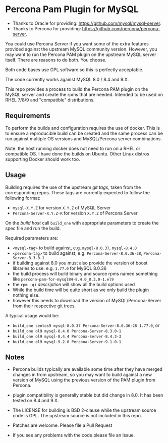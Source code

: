 # Percona Pam Plugin for MySQL

- Thanks to Oracle for providing: https://github.com/mysql/mysql-server.
- Thanks to Percona for providing: https://github.com/percona/percona-server.

You could use Percona Server if you want some of the extra features
provided against the upstream MySQL community version.  However, you may
want to run the Percona PAM plugin on the upstream MySQL server itself.
There are reasons to do both. You choose.

Both code bases use GPL software so this is perfectly acceptable.

The code currently works against MySQL 8.0 / 8.4 and 9.X.

This repo provides a process to build the Percona PAM plugin on the
MySQL server and create the rpms that are needed.  Intended to be used
on RHEL 7/8/9 and "compatible" distributions.

## Requirements

To perform the builds and configuration requires the use of docker.  This
is to ensure a reproducible build can be created and the same process can
be run against multiple OS versions and MySQL/Percona server combinations.

Note: the host running docker does not need to run on a RHEL or compatible
OS.  I have done the builds on Ubuntu.  Other Linux distros supporting
Docker should work too.

## Usage

Building requires the use of the upstream *git tags*, taken from the
corresponding repos.  These tags are currently expected to follow the
following format:
- `mysql-X.Y.Z` for version `X.Y.Z` of MySQL Server
- `Percona-Server-X.Y.Z-R` for version `X.Y.Z` of Percona Server

On the *build host* call `build_one` with appropriate parameters to
create the spec file and run the build.

Required parameters are:
- `<mysql-tag>` to build against, e.g. `mysql-8.0.37`, `mysql-8.4.0`
- `<percona-tag>` to build against, e.g. `Percona-Server-8.0.36-28`, `Percona-Server-8.3.0-1`
- if building against 8.0 you must also provide the version of boost libraries to use. e.g. `1.77.0` for MySQL 8.0.36
- the build process will build binary and source rpms named something like `percona-pam-for-mysql84-8.4.0_8.3.0-1.el9`
- the `rpm -qi` _description_ will show all the build options used
- While the build time will be quite short as we only build the plugin nothing else.
- however this needs to download the version of MySQL/Percona-Server from their respective git trees.

A typical usage would be:

- `build_one centos9 mysql-8.0.37 Percona-Server-8.0.36-28 1.77.0`, or
- `build_one ol9 mysql-8.4.0 Percona-Server-8.3.0-1`
- `build_one ol9 mysql-8.4.4 Percona-Server-8.4.3-3`
- `build_one ol9 mysql-9.2.0 Percona-Server-9.1.0-1`

## Notes

- Percona builds typically are available some time after they have merged changes in from upstream, so you may want to build against a new version of MySQL using the previous version of the PAM plugin from Percona.
- plugin compatibility is generally stable but did change in 8.0. It has been tested on 8.4 and 9.X.
- The LICENSE for building is BSD 2-clause while the upstream source code is
GPL. The upstream source is not included in this repo.

- Patches are welcome. Please file a Pull Request
- If you see any problems with the code please file an Issue.

